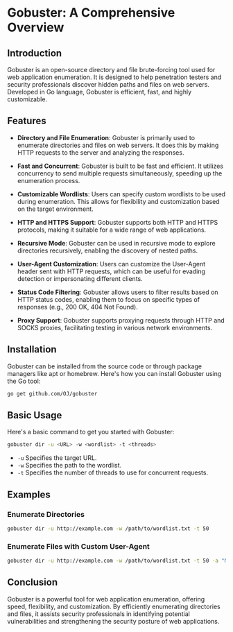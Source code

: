# Gobuster: A Comprehensive Overview

## Introduction

Gobuster is an open-source directory and file brute-forcing tool used for web application enumeration. It is designed to help penetration testers and security professionals discover hidden paths and files on web servers. Developed in Go language, Gobuster is efficient, fast, and highly customizable.

## Features

- **Directory and File Enumeration**: Gobuster is primarily used to enumerate directories and files on web servers. It does this by making HTTP requests to the server and analyzing the responses.

- **Fast and Concurrent**: Gobuster is built to be fast and efficient. It utilizes concurrency to send multiple requests simultaneously, speeding up the enumeration process.

- **Customizable Wordlists**: Users can specify custom wordlists to be used during enumeration. This allows for flexibility and customization based on the target environment.

- **HTTP and HTTPS Support**: Gobuster supports both HTTP and HTTPS protocols, making it suitable for a wide range of web applications.

- **Recursive Mode**: Gobuster can be used in recursive mode to explore directories recursively, enabling the discovery of nested paths.

- **User-Agent Customization**: Users can customize the User-Agent header sent with HTTP requests, which can be useful for evading detection or impersonating different clients.

- **Status Code Filtering**: Gobuster allows users to filter results based on HTTP status codes, enabling them to focus on specific types of responses (e.g., 200 OK, 404 Not Found).

- **Proxy Support**: Gobuster supports proxying requests through HTTP and SOCKS proxies, facilitating testing in various network environments.

## Installation

Gobuster can be installed from the source code or through package managers like apt or homebrew. Here's how you can install Gobuster using the Go tool:

```bash
go get github.com/OJ/gobuster
```

## Basic Usage
Here's a basic command to get you started with Gobuster:

```bash
gobuster dir -u <URL> -w <wordlist> -t <threads>
```

- `-u` Specifies the target URL.
- `-w` Specifies the path to the wordlist.
- `-t` Specifies the number of threads to use for concurrent requests.

## Examples

### Enumerate Directories

```bash
gobuster dir -u http://example.com -w /path/to/wordlist.txt -t 50
```

### Enumerate Files with Custom User-Agent


```bash
gobuster dir -u http://example.com -w /path/to/wordlist.txt -t 50 -a "Mozilla/5.0 (Windows NT 10.0; Win64; x64) AppleWebKit/537.36 (KHTML, like Gecko) Chrome/58.0.3029.110 Safari/537.3"
```

## Conclusion
Gobuster is a powerful tool for web application enumeration, offering speed, flexibility, and customization. By efficiently enumerating directories and files, it assists security professionals in identifying potential vulnerabilities and strengthening the security posture of web applications.




